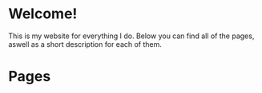 # Welcome!

This is my website for everything I do. Below you can find all of the pages, aswell as a short description for each of them.

# Pages


